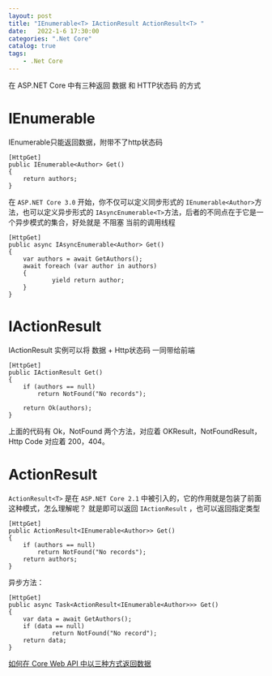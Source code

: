 ```yaml
---                
layout: post            
title: "IEnumerable<T> IActionResult ActionResult<T> "                
date:   2022-1-6 17:30:00                 
categories: ".Net Core"                
catalog: true                
tags:                 
    - .Net Core                
---      
```

在 ASP.NET Core 中有三种返回 数据 和 HTTP状态码 的方式   
# IEnumerable
IEnumerable<T>只能返回数据，附带不了http状态码   

    [HttpGet]
    public IEnumerable<Author> Get()
    {
        return authors;
    }

在 `ASP.NET Core 3.0` 开始，你不仅可以定义同步形式的 `IEnumerable<Author>`方法，也可以定义异步形式的 `IAsyncEnumerable<T>`方法，后者的不同点在于它是一个异步模式的集合，好处就是 不阻塞 当前的调用线程   

    [HttpGet]
    public async IAsyncEnumerable<Author> Get()
    {
        var authors = await GetAuthors();
        await foreach (var author in authors)
        {
                yield return author;
        }
    }

# IActionResult
IActionResult 实例可以将 数据 + Http状态码 一同带给前端  

    [HttpGet]
    public IActionResult Get()
    {
        if (authors == null)
            return NotFound("No records");

        return Ok(authors);
    }

上面的代码有 Ok，NotFound 两个方法，对应着 OKResult，NotFoundResult， Http Code 对应着 200，404。  

# ActionResult<T>
`ActionResult<T>` 是在 `ASP.NET Core 2.1` 中被引入的，它的作用就是包装了前面这种模式，怎么理解呢？ 就是即可以返回 `IActionResult` ，也可以返回指定类型  

    [HttpGet]
    public ActionResult<IEnumerable<Author>> Get()
    {
        if (authors == null)
            return NotFound("No records");
        return authors;
    }

异步方法：  

    [HttpGet]
    public async Task<ActionResult<IEnumerable<Author>>> Get()
    {
        var data = await GetAuthors();
        if (data == null)
                return NotFound("No record");
        return data;
    }


[如何在 Core Web API 中以三种方式返回数据](https://segmentfault.com/a/1190000039068169)    
